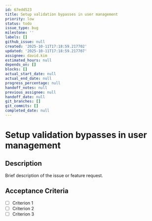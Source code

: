 ```yaml
---
id: 67edd523
title: Setup validation bypasses in user management
priority: low
status: todo
issue_type: bug
milestone: ''
labels: []
github_issue: null
created: '2025-10-11T17:18:59.217702'
updated: '2025-10-11T17:18:59.217707'
assignee: david.kim
estimated_hours: null
depends_on: []
blocks: []
actual_start_date: null
actual_end_date: null
progress_percentage: null
handoff_notes: null
previous_assignee: null
handoff_date: null
git_branches: []
git_commits: []
completed_date: null
---
```


# Setup validation bypasses in user management

## Description

Brief description of the issue or feature request.

## Acceptance Criteria

- [ ] Criterion 1
- [ ] Criterion 2
- [ ] Criterion 3